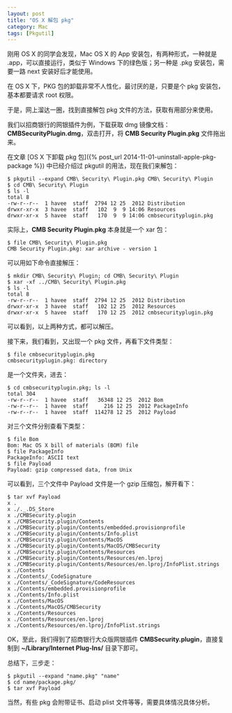 ```yaml
---
layout: post
title: "OS X 解包 pkg"
category: Mac
tags: [Pkgutil]
---
```


刚用 OS X 的同学会发现，Mac OS X 的 App 安装包，有两种形式，一种就是 .app，可以直接运行，类似于 Windows 下的绿色版；另一种是 .pkg 安装包，需要一路 next 安装好后才能使用。

在 OS X 下，PKG 包的卸载非常不人性化，最讨厌的是，只要是个 pkg 安装包，基本都要请求 root 权限。

于是，网上溜达一圈，找到直接解包 pkg 文件的方法，获取有用部分来使用。

我们以招商银行的网银插件为例，下载获取 dmg 镜像文档：**CMBSecurityPlugin.dmg**，双击打开，将 **CMB Security Plugin.pkg** 文件拖出来。

<!-- more -->
在文章 [OS X 下卸载 pkg 包]({% post_url 2014-11-01-uninstall-apple-pkg-package %}) 中已经介绍过 pkgutil 的用法，现在我们来解包：

    $ pkgutil --expand CMB\ Security\ Plugin.pkg CMB\ Security\ Plugin
    $ cd CMB\ Security\ Plugin
    $ ls -l
    total 8
    -rw-r--r--  1 havee  staff  2794 12 25  2012 Distribution
    drwxr-xr-x  3 havee  staff   102  9  9 14:06 Resources
    drwxr-xr-x  5 havee  staff   170  9  9 14:06 cmbsecurityplugin.pkg

实际上，**CMB Security Plugin.pkg** 本身就是一个 xar 包：

    $ file CMB\ Security\ Plugin.pkg
    CMB Security Plugin.pkg: xar archive - version 1

可以用如下命令直接解压：

    $ mkdir CMB\ Security\ Plugin; cd CMB\ Security\ Plugin
    $ xar -xf ../CMB\ Security\ Plugin.pkg
    $ ls -l
    total 8
    -rw-r--r--  1 havee  staff  2794 12 25  2012 Distribution
    drwxr-xr-x  3 havee  staff   102 12 25  2012 Resources
    drwxr-xr-x  5 havee  staff   170 12 25  2012 cmbsecurityplugin.pkg

可以看到，以上两种方式，都可以解压。

接下来，我们看到，又出现一个 pkg 文件，再看下文件类型：

    $ file cmbsecurityplugin.pkg
    cmbsecurityplugin.pkg: directory

是一个文件夹，进去：

    $ cd cmbsecurityplugin.pkg; ls -l
    total 304
    -rw-r--r--  1 havee  staff   36348 12 25  2012 Bom
    -rw-r--r--  1 havee  staff     216 12 25  2012 PackageInfo
    -rw-r--r--  1 havee  staff  114278 12 25  2012 Payload

对三个文件分别查看下类型：

    $ file Bom
    Bom: Mac OS X bill of materials (BOM) file
    $ file PackageInfo
    PackageInfo: ASCII text
    $ file Payload
    Payload: gzip compressed data, from Unix

可以看到，三个文件中 Payload 文件是一个 gzip 压缩包，解开看下：

    $ tar xvf Payload
    x .
    x ./._.DS_Store
    x ./CMBSecurity.plugin
    x ./CMBSecurity.plugin/Contents
    x ./CMBSecurity.plugin/Contents/embedded.provisionprofile
    x ./CMBSecurity.plugin/Contents/Info.plist
    x ./CMBSecurity.plugin/Contents/MacOS
    x ./CMBSecurity.plugin/Contents/MacOS/CMBSecurity
    x ./CMBSecurity.plugin/Contents/Resources
    x ./CMBSecurity.plugin/Contents/Resources/en.lproj
    x ./CMBSecurity.plugin/Contents/Resources/en.lproj/InfoPlist.strings
    x ./Contents
    x ./Contents/_CodeSignature
    x ./Contents/_CodeSignature/CodeResources
    x ./Contents/embedded.provisionprofile
    x ./Contents/Info.plist
    x ./Contents/MacOS
    x ./Contents/MacOS/CMBSecurity
    x ./Contents/Resources
    x ./Contents/Resources/en.lproj
    x ./Contents/Resources/en.lproj/InfoPlist.strings

OK，至此，我们得到了招商银行大众版网银插件 **CMBSecurity.plugin**，直接复制到 **~/Library/Internet Plug-Ins/** 目录下即可。

总结下，三步走：

    $ pkgutil --expand "name.pkg" "name"
    $ cd name/package.pkg/
    $ tar xvf Payload

当然，有些 pkg 会附带证书、启动 plist 文件等等，需要具体情况具体分析。
